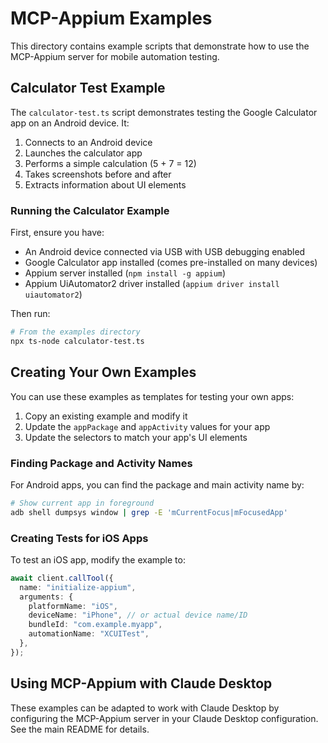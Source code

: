 # MCP-Appium Examples

This directory contains example scripts that demonstrate how to use the MCP-Appium server for mobile automation testing.

## Calculator Test Example

The `calculator-test.ts` script demonstrates testing the Google Calculator app on an Android device. It:

1. Connects to an Android device
2. Launches the calculator app
3. Performs a simple calculation (5 + 7 = 12)
4. Takes screenshots before and after
5. Extracts information about UI elements

### Running the Calculator Example

First, ensure you have:

- An Android device connected via USB with USB debugging enabled
- Google Calculator app installed (comes pre-installed on many devices)
- Appium server installed (`npm install -g appium`)
- Appium UiAutomator2 driver installed (`appium driver install uiautomator2`)

Then run:

```bash
# From the examples directory
npx ts-node calculator-test.ts
```

## Creating Your Own Examples

You can use these examples as templates for testing your own apps:

1. Copy an existing example and modify it
2. Update the `appPackage` and `appActivity` values for your app
3. Update the selectors to match your app's UI elements

### Finding Package and Activity Names

For Android apps, you can find the package and main activity name by:

```bash
# Show current app in foreground
adb shell dumpsys window | grep -E 'mCurrentFocus|mFocusedApp'
```

### Creating Tests for iOS Apps

To test an iOS app, modify the example to:

```typescript
await client.callTool({
  name: "initialize-appium",
  arguments: {
    platformName: "iOS",
    deviceName: "iPhone", // or actual device name/ID
    bundleId: "com.example.myapp",
    automationName: "XCUITest",
  },
});
```

## Using MCP-Appium with Claude Desktop

These examples can be adapted to work with Claude Desktop by configuring the MCP-Appium server in your Claude Desktop configuration. See the main README for details.
